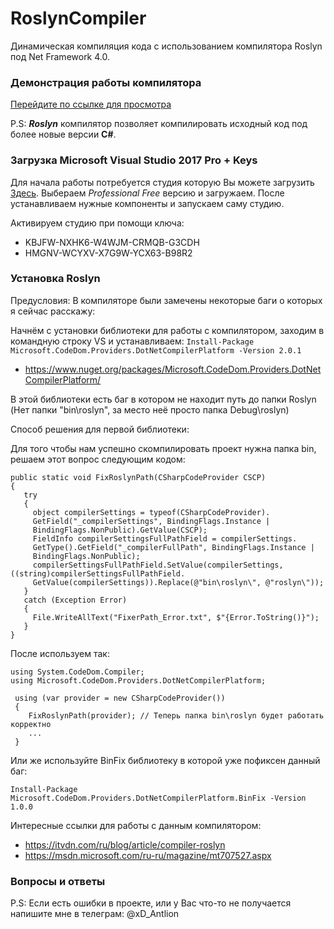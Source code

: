 # RoslynCompiler
Динамическая компиляция кода с использованием компилятора Roslyn под Net Framework 4.0.
### Демонстрация работы компилятора
[Перейдите по ссылке для просмотра](https://youtu.be/2lkOFOVgbbA)

P.S: ***Roslyn*** компилятор позволяет компилировать исходный код под более новые версии **C#**.
### Загрузка Microsoft Visual Studio 2017 Pro + Keys
Для начала работы потребуется студия которую Вы можете загрузить [Здесь](https://visualstudio.microsoft.com/ru/downloads/). Выбераем *Professional Free* версию и загружаем. 
После устанавливаем нужные компоненты и запускаем саму студию. 

Активируем студию при помощи ключа: 
* KBJFW-NXHK6-W4WJM-CRMQB-G3CDH
* HMGNV-WCYXV-X7G9W-YCX63-B98R2

### Установка Roslyn
Предусловия: В компиляторе были замечены некоторые баги о которых я сейчас расскажу:

Начнём с установки библиотеки для работы с компилятором, заходим в командную строку VS и устанавливаем:
`Install-Package Microsoft.CodeDom.Providers.DotNetCompilerPlatform -Version 2.0.1`
- https://www.nuget.org/packages/Microsoft.CodeDom.Providers.DotNetCompilerPlatform/

В этой библиотеки есть баг в котором не находит путь до папки Roslyn (Нет папки "bin\roslyn", за место неё просто папка Debug\roslyn)

Способ решения для первой библиотеки:

Для того чтобы нам успешно скомпилировать проект нужна папка bin, решаем этот вопрос следующим кодом:

```
public static void FixRoslynPath(CSharpCodeProvider CSCP)
{
   try
   {
     object compilerSettings = typeof(CSharpCodeProvider).
     GetField("_compilerSettings", BindingFlags.Instance |
     BindingFlags.NonPublic).GetValue(CSCP);
     FieldInfo compilerSettingsFullPathField = compilerSettings.
     GetType().GetField("_compilerFullPath", BindingFlags.Instance |
     BindingFlags.NonPublic);
     compilerSettingsFullPathField.SetValue(compilerSettings, ((string)compilerSettingsFullPathField.
     GetValue(compilerSettings)).Replace(@"bin\roslyn\", @"roslyn\"));
   }
   catch (Exception Error)
   {
     File.WriteAllText("FixerPath_Error.txt", $"{Error.ToString()}");
   }
}
```
После используем так:
```
using System.CodeDom.Compiler;
using Microsoft.CodeDom.Providers.DotNetCompilerPlatform;

 using (var provider = new CSharpCodeProvider())
 {
    FixRoslynPath(provider); // Теперь папка bin\roslyn будет работать корректно
    ...
 }
```
Или же используйте BinFix библиотеку в которой уже пофиксен данный баг:

`Install-Package Microsoft.CodeDom.Providers.DotNetCompilerPlatform.BinFix -Version 1.0.0`

Интересные ссылки для работы с данным компилятором:

- https://itvdn.com/ru/blog/article/compiler-roslyn
- https://msdn.microsoft.com/ru-ru/magazine/mt707527.aspx
### Вопросы и ответы
P.S: Если есть ошибки в проекте, или у Вас что-то не получается напишите мне в телеграм: @xD_Antlion
